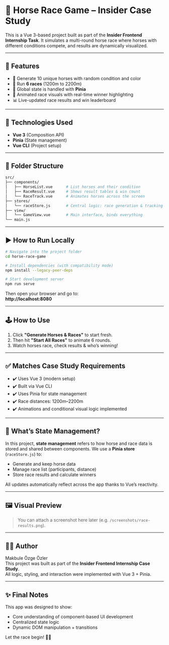 # 🐎 Horse Race Game – Insider Case Study

This is a Vue 3-based project built as part of the **Insider Frontend Internship Task**. It simulates a multi-round horse race where horses with different conditions compete, and results are dynamically visualized.

---

## 🚀 Features

- 🎲 Generate 10 unique horses with random condition and color
- 🏁 Run **6 races** (1200m to 2200m)
- 🧠 Global state is handled with **Pinia**
- 🎥 Animated race visuals with real-time winner highlighting
- 📊 Live-updated race results and win leaderboard

---

## 🧰 Technologies Used

- **Vue 3** (Composition API)
- **Pinia** (State management)
- **Vue CLI** (Project setup)

---

## 📁 Folder Structure

```bash
src/
├── components/
│   ├── HorseList.vue      # List horses and their condition
│   ├── RaceResult.vue     # Shows result tables & win count
│   └── RaceTrack.vue      # Animates horses across the screen
├── stores/
│   └── raceStore.js       # Central logic: race generation & tracking
├── view/
│   └── GameView.vue       # Main interface, binds everything
└── main.js
```

---

## ▶️ How to Run Locally

```bash
# Navigate into the project folder
cd horse-race-game

# Install dependencies (with compatibility mode)
npm install --legacy-peer-deps

# Start development server
npm run serve
```

Then open your browser and go to:  
**http://localhost:8080**

---

## 🕹️ How to Use

1. Click **"Generate Horses & Races"** to start fresh.
2. Then hit **"Start All Races"** to animate 6 rounds.
3. Watch horses race, check results & who’s winning!

---

## ✅ Matches Case Study Requirements

- ✔️ Uses Vue 3 (modern setup)
- ✔️ Built via Vue CLI
- ✔️ Uses Pinia for state management
- ✔️ Race distances: 1200m–2200m
- ✔️ Animations and conditional visual logic implemented

---

## 🤔 What’s State Management?

In this project, **state management** refers to how horse and race data is stored and shared between components.
We use a **Pinia store** (`raceStore.js`) to:

- Generate and keep horse data
- Manage race list (participants, distance)
- Store race results and calculate winners

All updates automatically reflect across the app thanks to Vue’s reactivity.

---

## 🖼️ Visual Preview

> You can attach a screenshot here later (e.g. `/screenshots/race-results.png`).

---

## 👩‍💻 Author

Makbule Özge Özler  
This project was built as part of the **Insider Frontend Internship Case Study**.  
All logic, styling, and interaction were implemented with Vue 3 + Pinia.

---

## ✨ Final Notes

This app was designed to show:
- Core understanding of component-based UI development
- Centralized state logic
- Dynamic DOM manipulation + transitions

Let the race begin! 🐴💨
